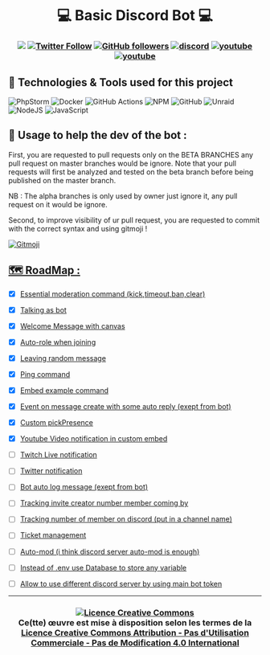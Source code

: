 <h1 align=center>💻 Basic Discord Bot 💻</h1>

<h3 align="center">

![](https://komarev.com/ghpvc/?username=DrLanderf&label=Views&color=lightgrey)
[![Twitter Follow](https://img.shields.io/twitter/follow/LanderfCorp?label=Follow)](https://twitter.com/intent/follow?screen_name=LanderfCorp)
[![GitHub followers](https://img.shields.io/github/followers/DrLanderf?label=Follow&style=social)](https://github.com/Drlanderf)
[![discord](https://img.shields.io/badge/Join_Discord-5865F2.svg?&style=flat-square&logo=discord&logoColor=white&link=https://discord.gg/rqNgRkvZsq)](https://discord.gg/rqNgRkvZsq)
[![youtube](https://img.shields.io/youtube/channel/subscribers/UCnK7oWn1A7RvKiB19ZIECZg?style=social)](https://www.youtube.com/channel/UCnK7oWn1A7RvKiB19ZIECZg)
[![youtube](https://img.shields.io/twitch/status/doc_landerf?style=social)](https://www.twitch.tv/doc_landerf)

</h3>

## 🧰 Technologies & Tools used for this project

![PhpStorm](https://img.shields.io/badge/phpstorm-143?style=for-the-badge&logo=phpstorm&logoColor=black&color=black&labelColor=darkorchid)
![Docker](https://img.shields.io/badge/docker-%230db7ed.svg?style=for-the-badge&logo=docker&logoColor=white)
![GitHub Actions](https://img.shields.io/badge/github%20actions-%232671E5.svg?style=for-the-badge&logo=githubactions&logoColor=white)
![NPM](https://img.shields.io/badge/NPM-%23000000.svg?style=for-the-badge&logo=npm&logoColor=white)
![GitHub](https://img.shields.io/badge/github-%23121011.svg?style=for-the-badge&logo=github&logoColor=white)
![Unraid](https://img.shields.io/badge/unraid-%23F15A2C.svg?style=for-the-badge&logo=unraid&logoColor=white)
![NodeJS](https://img.shields.io/badge/node.js-6DA55F?style=for-the-badge&logo=node.js&logoColor=white)
![JavaScript](https://img.shields.io/badge/javascript-%23323330.svg?style=for-the-badge&logo=javascript&logoColor=%23F7DF1E)

## 🧰 Usage to help the dev of the bot :

First, you are requested to pull requests only on the BETA BRANCHES any pull request on master branches would be ignore.
Note that your pull requests will first be analyzed and tested on the beta branch before being published on the master branch.

NB : The alpha branches is only used by owner just ignore it, any pull request on it would be ignore.

Second, to improve visibility of ur pull request, you are requested to commit with the correct syntax and using gitmoji !

<a href="https://gitmoji.dev">
		<img src="https://img.shields.io/badge/gitmoji-%20😜%20😍-FFDD67.svg?style=flat-square"
			 alt="Gitmoji">
			 
			 
  
## 🗺️ RoadMap :
  - [X] Essential moderation command (kick,timeout,ban,clear)
  - [X] Talking as bot
  - [X] Welcome Message with canvas
  - [X] Auto-role when joining
  - [X] Leaving random message
  - [X] Ping command
  - [X] Embed example command
  - [X] Event on message create with some auto reply (exept from bot)
  - [X] Custom pickPresence
  - [X] Youtube Video notification in custom embed
  - [ ] Twitch Live notification
  - [ ] Twitter notification
  - [ ] Bot auto log message (exept from bot)
  - [ ] Tracking invite creator number member coming by 
  - [ ] Tracking number of member on discord (put in a channel name)
  - [ ] Ticket management
  - [ ] Auto-mod (i think discord server auto-mod is enough)
  - [ ] Instead of .env use Database to store any variable
  - [ ] Allow to use different discord server by using main bot token
  

---  
  
</h5>
<h3 align="center">
<a  rel="license" href="http://creativecommons.org/licenses/by-nc-nd/4.0/">
<img alt="Licence Creative Commons" style="border-width:0" src="https://i.creativecommons.org/l/by-nc-nd/4.0/88x31.png" />
</a><br />Ce(tte) œuvre est mise à disposition selon les termes de la <a rel="license" href="http://creativecommons.org/licenses/by-nc-nd/4.0/">
Licence Creative Commons Attribution - Pas d&#39;Utilisation Commerciale - Pas de Modification 4.0 International</a>
  </h5>
